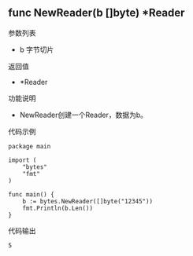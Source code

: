## func NewReader(b []byte) *Reader

参数列表

- b 字节切片

返回值

- *Reader

功能说明

- NewReader创建一个Reader，数据为b。

代码示例

	package main
	
	import (
		"bytes"
		"fmt"
	)
	
	func main() {
		b := bytes.NewReader([]byte("12345"))
		fmt.Println(b.Len())
	}

代码输出
	
	5
